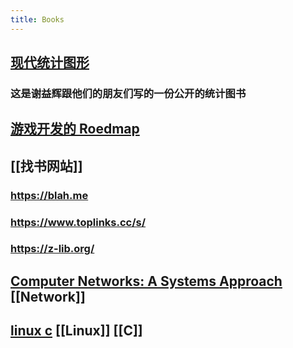 ```yaml
---
title: Books
---
```


## [现代统计图形](https://bookdown.org/xiangyun/msg/)
### 这是谢益辉跟他们的朋友们写的一份公开的统计图书
## [游戏开发的 Roedmap](https://miloyip.github.io/game-programmer/game-programmer-zh-cn.pdf)
## [[找书网站]]
### https://blah.me
### https://www.toplinks.cc/s/
### https://z-lib.org/
## [Computer Networks: A Systems Approach](https://book.systemsapproach.org/index.html#) [[Network]]
## [linux c](https://akaedu.github.io/book/index.html) [[Linux]] [[C]]
